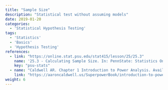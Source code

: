 ```yaml
---
title: "Sample Size"
description: "Statistical test without assuming models"
date: 2019-01-20
categories:
  - 'Statistical Hypothesis Testing'
tags:
  - 'Statistics'
  - 'Basics'
  - 'Hypothesis Testing'
references:
  - link: "https://online.stat.psu.edu/stat415/lesson/25/25.3"
    name: '25.3 - Calculating Sample Size. In: PennState: Statistics Online Courses [Internet]. [cited 30 Mar 2022]. Available: https://online.stat.psu.edu/stat415/lesson/25/25.3'
    key: "psu-stats"
  - name: "Caldwell AR. Chapter 1 Introduction to Power Analysis. Available: https://aaroncaldwell.us/SuperpowerBook/introduction-to-power-analysis.html"
    link: "https://aaroncaldwell.us/SuperpowerBook/introduction-to-power-analysis.html"
weight: 6
---
```



